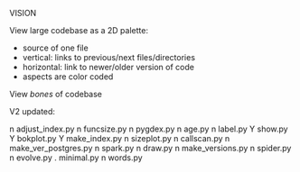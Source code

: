 VISION

View large codebase as a 2D palette:
- source of one file
- vertical: links to previous/next files/directories
- horizontal: link to newer/older version of code
- aspects are color coded

View _bones_ of codebase

V2 updated:

n adjust_index.py   n funcsize.py       n pygdex.py
n age.py          n label.py            Y show.py
Y bokplot.py      Y make_index.py       n sizeplot.py
n callscan.py     n make_ver_postgres.py n spark.py
n draw.py         n make_versions.py    n spider.py
n evolve.py       . minimal.py          n words.py